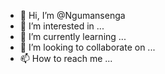 - 👋 Hi, I’m @Ngumansenga
- 👀 I’m interested in ...
- 🌱 I’m currently learning ...
- 💞️ I’m looking to collaborate on ...
- 📫 How to reach me ...

<!---
Ngumansenga/Ngumansenga is a ✨ special ✨ repository because its `README.md` (this file) appears on your GitHub profile.
You can click the Preview link to take a look at your changes.
--->
